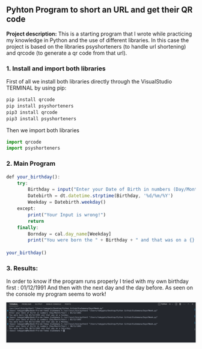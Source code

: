 ## Pyhton Program to short an URL and get their QR code

**Project description:** This is a starting program that I wrote while practicing my knowledge in Python and the use of different libraries. In this case the project is based on the libraries psyshorteners (to handle url shortening) and qrcode (to generate a qr code from that url).

### 1. Install and import both libraries  

First of all we install both libraries directly through the VisualStudio TERMINAL by using pip:

```javascript
pip install qrcode
pip install psyshorteners
pip3 install qrcode
pip3 install psyshorteners
```

Then we import both libraries

```javascript
import qrcode
import psyshorteners
```

### 2. Main Program

```javascript
def your_birthday():                                                                            #we define the function your_birthday 
    try:
        Birthday = input("Enter your Date of Birth in numbers (Day/Month/Year) : ")             #we ask the user to enter his birthday in form of a string     
        Datebirth = dt.datetime.strptime(Birthday, '%d/%m/%Y')                                  #we identify the date from the string insterted before
        Weekday = Datebirth.weekday()                                                           #from the date we now get an int to identify the day of the week: Mon->0 ,Sun->6
    except:
        print("Your Input is wrong!")
        return
    finally:
        Bornday = cal.day_name[Weekday]                                                         #we get the day of the week as a string from the int of Weekday
        print("You were born the " + Birthday + " and that was on a {}." .format(Bornday))      #print the solution by calling the string that gives us the day of the week (Bornday)

your_birthday()                                                                                 #call the function
```

### 3. Results: 

In order to know if the program runs properly I tried with my own birthday first : 01/12/1991
And then with the next day and the day before. As seen on the console my program seems to work!

<img src="images/Captura de pantalla 2024-06-24 a las 19.30.34.png?raw=true"/>
